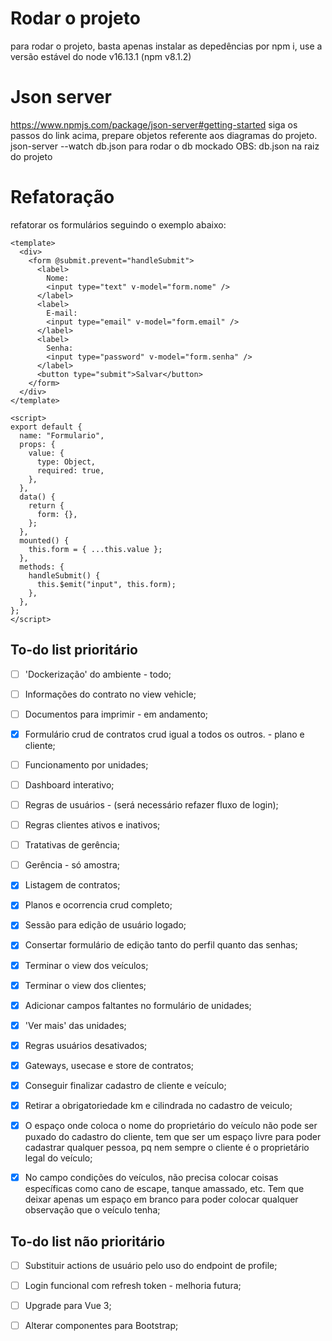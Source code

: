 # Rodar o projeto

para rodar o projeto, basta apenas instalar as depedências por npm i, use a versão estável do node v16.13.1 (npm v8.1.2)

# Json server
https://www.npmjs.com/package/json-server#getting-started
siga os passos do link acima, prepare objetos referente aos diagramas do projeto.
json-server --watch db.json para rodar o db mockado
OBS: db.json na raiz do projeto

# Refatoração
refatorar os formulários seguindo o exemplo abaixo: 
```
<template>
  <div>
    <form @submit.prevent="handleSubmit">
      <label>
        Nome:
        <input type="text" v-model="form.nome" />
      </label>
      <label>
        E-mail:
        <input type="email" v-model="form.email" />
      </label>
      <label>
        Senha:
        <input type="password" v-model="form.senha" />
      </label>
      <button type="submit">Salvar</button>
    </form>
  </div>
</template>

<script>
export default {
  name: "Formulario",
  props: {
    value: {
      type: Object,
      required: true,
    },
  },
  data() {
    return {
      form: {},
    };
  },
  mounted() {
    this.form = { ...this.value };
  },
  methods: {
    handleSubmit() {
      this.$emit("input", this.form);
    },
  },
};
</script>
```
## To-do list prioritário
- [ ] 'Dockerização' do ambiente - todo;
- [ ] Informações do contrato no view vehicle;
- [ ] Documentos para imprimir - em andamento;
- [x] Formulário crud de contratos crud igual a todos os outros. - plano e cliente;
- [ ] Funcionamento por unidades;
- [ ] Dashboard interativo;
- [ ] Regras de usuários - (será necessário refazer fluxo de login);
- [ ] Regras clientes ativos e inativos;
- [ ] Tratativas de gerência;
- [ ] Gerência - só amostra;
- [X] Listagem de contratos;
- [x] Planos e ocorrencia crud completo;
- [x] Sessão para edição de usuário logado;
- [X] Consertar formulário de edição tanto do perfil quanto das senhas;
- [x] Terminar o view dos veículos;
- [x] Terminar o view dos clientes;
- [X] Adicionar campos faltantes no formulário de unidades;
- [x] 'Ver mais' das unidades;
- [x] Regras usuários desativados;
- [x] Gateways, usecase e store de contratos;
- [X] Conseguir finalizar cadastro de cliente e veículo;
- [x] Retirar a obrigatoriedade km e cilindrada no cadastro de veiculo;
- [x] O espaço onde coloca o nome do proprietário do veículo não pode ser puxado do cadastro do cliente, tem que ser um espaço livre para poder cadastrar qualquer pessoa, pq nem sempre o cliente é o proprietário legal do veículo;
- [x] No campo condições do veículos, não precisa colocar coisas específicas como cano de escape, tanque amassado, etc. Tem que deixar apenas um espaço em branco para poder colocar qualquer observação que o veículo tenha;


## To-do list não prioritário
- [ ] Substituir actions de usuário pelo uso do endpoint de profile;
- [ ] Login funcional com refresh token - melhoria futura;
- [ ] Upgrade para Vue 3;
- [ ] Alterar componentes para Bootstrap;


 
